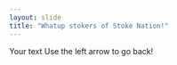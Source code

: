 ```yaml
---
layout: slide
title: "Whatup stokers of Stoke Nation!"
---
```

Your text
Use the left arrow to go back!

